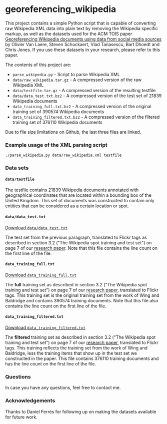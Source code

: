 georeferencing_wikipedia
========================

This project contains a simple Python script that is capable of converting raw Wikipedia XML data into plain text by removing the Wikipedia specific markup, as well as the datasets used for the ACM TOIS paper [Georeferencing Wikipedia documents using data from social media sources][wiki_paper] by Olivier Van Laere, Steven Schockaert, Vlad Tanasescu, Bart Dhoedt and Chris Jones. If you use these datasets in your research, please refer to this paper.

The contents of this project are:

* `parse_wikipedia.py` - Script to parse Wikipedia XML
* `data/raw_wikipedia.tar.gz` - A compressed version of the raw Wikipedia XML
* `data/testfile.tar.gz` - A compressed version of the resulting testfile
* `data/data_test.txt.bz2` - A compressed version of the test set of 21839 Wikipedia documents
* `data_training_full.txt.bz2` - A compressed version of the original training set of 390574 Wikipedia documents
* `data_training_filtered.txt.bz2` - A compressed version of the filtered training set of 376110 Wikipedia documents

Due to file size limitations on Github, the last three files are linked.

### Example usage of the XML parsing script
  
    ./parse_wikipedia.py data/raw_wikipedia.xml testfile

### Data sets

#### `data/testfile`

The testfile contains 21839 Wikipedia documents annotated with geographical coordinates that are located within a bounding box of the United Kingdom. This set of documents was constructed to contain only entities that can be considered as a certain location or spot.

#### `data/data_test.txt`

[Download `data/data_test.txt`](http://van-laere.net/datasets/data_test.txt.bz2)

The test set from the previous paragraph, translated to Flickr tags as described in section 3.2 ("The Wikipedia spot training and test set") on page 7 of our [research paper][wiki_paper]. Note that this file contains the line count on the first line of the file.

#### `data_training_full.txt`

[Download `data_training_full.txt`](http://van-laere.net/datasets/data_training_full.txt.bz2)

The **full** training set as described in section 3.2 ("The Wikipedia spot training and test set") on page 7 of our [research paper][wiki_paper], translated to Flickr tags. This training set is the original training set from the work of Wing and Baldridge and contains 390574 training documents. Note that this file also contains the line count on the first line of the file.

#### `data_training_filtered.txt`

[Download `data_training_filtered.txt`](http://van-laere.net/datasets/data_training_filtered.txt.bz2)

The **filtered** training set as described in section 3.2 ("The Wikipedia spot training and test set") on page 7 of our [research paper][wiki_paper], translated to Flickr tags. This training reflects the training set from the work of Wing and Baldridge, less the training items that show up in the test set we constructed in the paper. This file contains 376110 training documents and has the line count on the first line of the file.

### Questions

In case you have any questions, feel free to contact me.

### Acknowledgements

Thanks to Daniel Ferrés for following up on making the datasets available for future work.

[wiki_paper]: http://www.van-laere.net/papers/ACM_TOIS.pdf "Georeferencing Wikipedia documents using data from social media sources"

